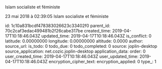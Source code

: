 Islam socialiste et féministe

23 mai 2018 à 02:39:05
Islam socialiste et féministe


id: 1c10a831bcdf478383026623c33402f0
parent_id: 70c2caf3edac499481b2f26cabe317be
created_time: 2019-04-17T10:18:46.043Z
updated_time: 2019-04-17T10:18:46.043Z
is_conflict: 0
latitude: 0.00000000
longitude: 0.00000000
altitude: 0.0000
author: 
source_url: 
is_todo: 0
todo_due: 0
todo_completed: 0
source: joplin-desktop
source_application: net.cozic.joplin-desktop
application_data: 
order: 0
user_created_time: 2019-04-17T10:18:46.043Z
user_updated_time: 2019-04-17T10:18:46.043Z
encryption_cipher_text: 
encryption_applied: 0
type_: 1